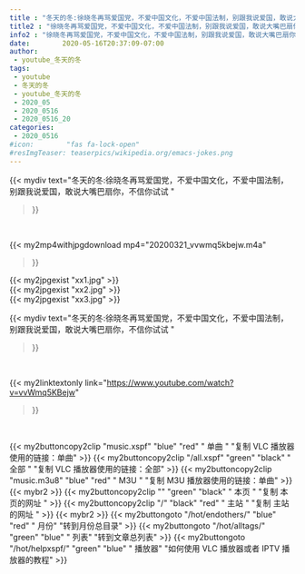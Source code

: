 ```yaml
---
title : "冬天的冬:徐晓冬再骂爱国党，不爱中国文化，不爱中国法制，别跟我说爱国，敢说大嘴巴扇你，不信你试试 "
title2 : "徐晓冬再骂爱国党，不爱中国文化，不爱中国法制，别跟我说爱国，敢说大嘴巴扇你，不信你试试 "
info2 : "徐晓冬再骂爱国党，不爱中国文化，不爱中国法制，别跟我说爱国，敢说大嘴巴扇你，不信你试试 "
date:        2020-05-16T20:37:09-07:00
author:
 - youtube_冬天的冬
tags:
 - youtube
 - 冬天的冬
 - youtube_冬天的冬
 - 2020_05
 - 2020_0516
 - 2020_0516_20
categories:
 - 2020_0516
#icon:        "fas fa-lock-open"
#resImgTeaser: teaserpics/wikipedia.org/emacs-jokes.png
---
```


{{< mydiv text="冬天的冬:徐晓冬再骂爱国党，不爱中国文化，不爱中国法制，别跟我说爱国，敢说大嘴巴扇你，不信你试试 "
>}}
<br>


{{< my2mp4withjpgdownload mp4="20200321_vvwmq5kbejw.m4a"
>}}

{{< my2jpgexist "xx1.jpg" >}}<br>
{{< my2jpgexist "xx2.jpg" >}}<br>
{{< my2jpgexist "xx3.jpg" >}}<br>



{{< mydiv text="冬天的冬:徐晓冬再骂爱国党，不爱中国文化，不爱中国法制，别跟我说爱国，敢说大嘴巴扇你，不信你试试 "
>}}
<br>

{{< my2linktextonly link="https://www.youtube.com/watch?v=vvWmq5KBejw"
>}}


<br>

{{< my2buttoncopy2clip "music.xspf"        "blue"   "red"    " 单曲 "  "复制 VLC 播放器使用的链接：单曲" >}} {{< my2buttoncopy2clip "/all.xspf"         "green"  "black"  " 全部 "  "复制 VLC 播放器使用的链接：全部" >}} {{< my2buttoncopy2clip "music.m3u8"        "blue"   "red"    " M3U  "    "复制 M3U 播放器使用的链接：单曲" >}} {{< mybr2 >}} {{< my2buttoncopy2clip ""                  "green"  "black"  " 本页 "    "复制 本页的网址 " >}} {{< my2buttoncopy2clip "/"                 "black"  "red"    " 主站 "    "复制 主站的网址 " >}} {{< mybr2 >}} {{< my2buttongoto      "/hot/endothers/"   "blue"   "red"    " 月份"   "转到月份总目录" >}} {{< my2buttongoto      "/hot/alltags/"     "green"  "blue"   " 列表"   "转到文章总列表" >}} {{< my2buttongoto      "/hot/helpxspf/"    "green"  "blue"   " 播放器" "如何使用 VLC 播放器或者 IPTV 播放器的教程" >}} 
